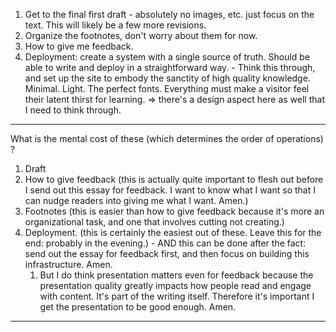 1. Get to the final first draft - absolutely no images, etc. just focus on the text. This will likely be a few more revisions.
2. Organize the footnotes, don't worry about them for now.
3. How to give me feedback.
4. Deployment: create a system with a single source of truth. Should be able to write and deploy in a straightforward way. - Think this through, and set up the site to embody the sanctity of high quality knowledge. Minimal. Light. The perfect fonts. Everything must make a visitor feel their latent thirst for learning. => there's a design aspect here as well that I need to think through.

---

What is the mental cost of these (which determines the order of operations) ?
1. Draft
2. How to give feedback (this is actually quite important to flesh out before I send out this essay for feedback. I want to know what I want so that I can nudge readers into giving me what I want. Amen.)
3. Footnotes (this is easier than how to give feedback because it's more an organizational task, and one that involves cutting not creating.)
4. Deployment. (this is certainly the easiest out of these. Leave this for the end: probably in the evening.) - AND this can be done after the fact: send out the essay for feedback first, and then focus on building this infrastructure. Amen.
	1. But I do think presentation matters even for feedback because the presentation quality greatly impacts how people read and engage with content. It's part of the writing itself. Therefore it's important I get the presentation to be good enough. Amen.

---


